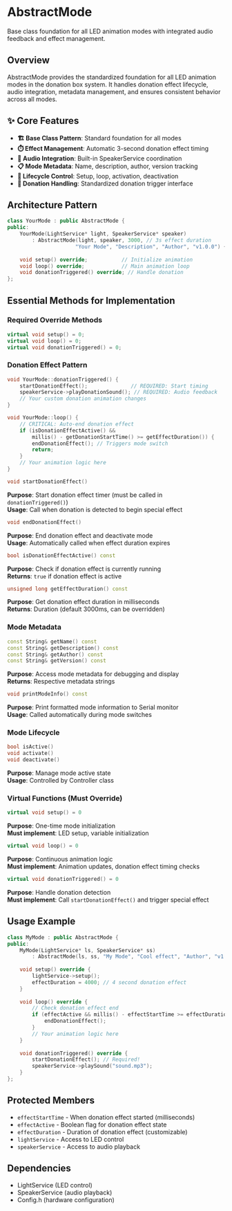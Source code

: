 # AbstractMode

Base class foundation for all LED animation modes with integrated audio feedback and effect management.

## Overview

AbstractMode provides the standardized foundation for all LED animation modes in the donation box system. It handles donation effect lifecycle, audio integration, metadata management, and ensures consistent behavior across all modes.

## ✨ Core Features

- **🏗️ Base Class Pattern**: Standard foundation for all modes
- **⏱️ Effect Management**: Automatic 3-second donation effect timing
- **🎵 Audio Integration**: Built-in SpeakerService coordination
- **📋 Mode Metadata**: Name, description, author, version tracking
- **🔄 Lifecycle Control**: Setup, loop, activation, deactivation
- **🎯 Donation Handling**: Standardized donation trigger interface

## Architecture Pattern

```cpp
class YourMode : public AbstractMode {
public:
    YourMode(LightService* light, SpeakerService* speaker) 
        : AbstractMode(light, speaker, 3000, // 3s effect duration
                      "Your Mode", "Description", "Author", "v1.0.0") {}
                      
    void setup() override;           // Initialize animation
    void loop() override;            // Main animation loop  
    void donationTriggered() override; // Handle donation
};
```

## Essential Methods for Implementation

### Required Override Methods
```cpp
virtual void setup() = 0;
virtual void loop() = 0; 
virtual void donationTriggered() = 0;
```

### Donation Effect Pattern
```cpp
void YourMode::donationTriggered() {
    startDonationEffect();              // REQUIRED: Start timing
    speakerService->playDonationSound(); // REQUIRED: Audio feedback
    // Your custom donation animation changes
}

void YourMode::loop() {
    // CRITICAL: Auto-end donation effect
    if (isDonationEffectActive() && 
        millis() - getDonationStartTime() >= getEffectDuration()) {
        endDonationEffect(); // Triggers mode switch
        return;
    }
    // Your animation logic here
}
```
```cpp
void startDonationEffect()
```
**Purpose**: Start donation effect timer (must be called in `donationTriggered()`)  
**Usage**: Call when donation is detected to begin special effect

```cpp
void endDonationEffect()
```
**Purpose**: End donation effect and deactivate mode  
**Usage**: Automatically called when effect duration expires

```cpp
bool isDonationEffectActive() const
```
**Purpose**: Check if donation effect is currently running  
**Returns**: `true` if donation effect is active

```cpp
unsigned long getEffectDuration() const
```
**Purpose**: Get donation effect duration in milliseconds  
**Returns**: Duration (default 3000ms, can be overridden)

### Mode Metadata
```cpp
const String& getName() const
const String& getDescription() const  
const String& getAuthor() const
const String& getVersion() const
```
**Purpose**: Access mode metadata for debugging and display  
**Returns**: Respective metadata strings

```cpp
void printModeInfo() const
```
**Purpose**: Print formatted mode information to Serial monitor  
**Usage**: Called automatically during mode switches

### Mode Lifecycle
```cpp
bool isActive()
void activate()
void deactivate()
```
**Purpose**: Manage mode active state  
**Usage**: Controlled by Controller class

### Virtual Functions (Must Override)
```cpp
virtual void setup() = 0
```
**Purpose**: One-time mode initialization  
**Must implement**: LED setup, variable initialization

```cpp
virtual void loop() = 0  
```
**Purpose**: Continuous animation logic  
**Must implement**: Animation updates, donation effect timing checks

```cpp
virtual void donationTriggered() = 0
```
**Purpose**: Handle donation detection  
**Must implement**: Call `startDonationEffect()` and trigger special effect

## Usage Example
```cpp
class MyMode : public AbstractMode {
public:
    MyMode(LightService* ls, SpeakerService* ss) 
        : AbstractMode(ls, ss, "My Mode", "Cool effect", "Author", "v1.0") {}
    
    void setup() override {
        lightService->setup();
        effectDuration = 4000; // 4 second donation effect
    }
    
    void loop() override {
        // Check donation effect end
        if (effectActive && millis() - effectStartTime >= effectDuration) {
            endDonationEffect();
        }
        // Your animation logic here
    }
    
    void donationTriggered() override {
        startDonationEffect(); // Required!
        speakerService->playSound("sound.mp3");
    }
};
```

## Protected Members
- `effectStartTime` - When donation effect started (milliseconds)
- `effectActive` - Boolean flag for donation effect state
- `effectDuration` - Duration of donation effect (customizable)
- `lightService` - Access to LED control
- `speakerService` - Access to audio playback

## Dependencies
- LightService (LED control)
- SpeakerService (audio playback)
- Config.h (hardware configuration)
